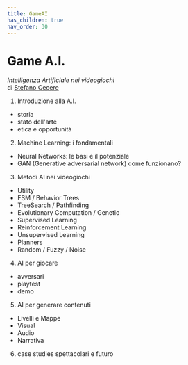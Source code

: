 ```yaml
---
title: GameAI
has_children: true
nav_order: 30
---
```


# Game A.I.
*Intelligenza Artificiale nei videogiochi*  
di [Stefano Cecere](https://github.com/StefanoCecere)

1. Introduzione alla A.I.
  - storia
  - stato dell'arte
  - etica e opportunità
2. Machine Learning: i fondamentali
  - Neural Networks: le basi e il potenziale
  - GAN (Generative adversarial network) come funzionano?
3. Metodi AI nei videogiochi
  - Utility
  - FSM / Behavior Trees
  - TreeSearch / Pathfinding
  - Evolutionary Computation / Genetic
  - Supervised Learning
  - Reinforcement Learning
  - Unsupervised Learning
  - Planners
  - Random / Fuzzy / Noise
4. AI per giocare
  - avversari
  - playtest
  - demo
5. AI per generare contenuti
  - Livelli e Mappe
  - Visual
  - Audio
  - Narrativa
6. case studies spettacolari e futuro

